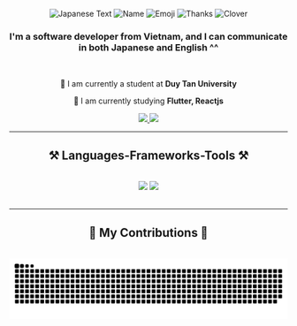 <p align="center">
  <img src="https://img.shields.io/badge/こんにちは!-blue?style=for-the-badge" alt="Japanese Text" />
  <img src="https://img.shields.io/badge/私の名前はレ・ヴァン・フック・ティンです!-brightgreen?style=for-the-badge" alt="Name" />
  <img src="https://img.shields.io/badge/(>_<)-yellow?style=for-the-badge" alt="Emoji" />
  <img src="https://img.shields.io/badge/どぞよろしくお願いします.-orange?style=for-the-badge" alt="Thanks" />
  <img src="https://img.shields.io/badge/🍀-green?style=for-the-badge" alt="Clover" />
</p>


<h3 align="center">I'm a software developer from Vietnam, and I can communicate in both Japanese and English ^^</h3>

<br/>

<div align="center">
 
 🔭 I am currently a student at **Duy Tan University**

🌱 I am currently studying **Flutter, Reactjs**


 </div>
 
<div align="center"> 
  <a href="mailto:lpvt267@gmail.com">
    <img src="https://img.shields.io/badge/Gmail-333333?style=for-the-badge&logo=gmail&logoColor=red" />
  </a>
  <a href="https://www.linkedin.com/in/le-van-phuoc-thinh-887009302/" target="_blank">
    <img src="https://img.shields.io/badge/LinkedIn-0077B5?style=for-the-badge&logo=linkedin&logoColor=white" target="_blank" />
  </a>
</div>

 <hr/>
 
<h2 align="center">⚒️ Languages-Frameworks-Tools ⚒️</h2>
<br/>
<div align="center">
    <img src="https://skillicons.dev/icons?i=react,bootstrap,html,css,vscode,github,figma,git,flutter,dart,php,laravel" />
    <img src="https://skillicons.dev/icons?i=python,javascript,firebase,c,java,mysql,vuejs,.net" /><br>
</div>

<br/>
<hr/>

<div align="center">
  <h2>🐍 My Contributions 🐍</h2>
  <br>
  <img alt="snake eating my contributions" src="https://raw.githubusercontent.com/salesp07/salesp07/output/github-contribution-grid-snake.svg" />
  
  <br/><br/><br/>
</div>



